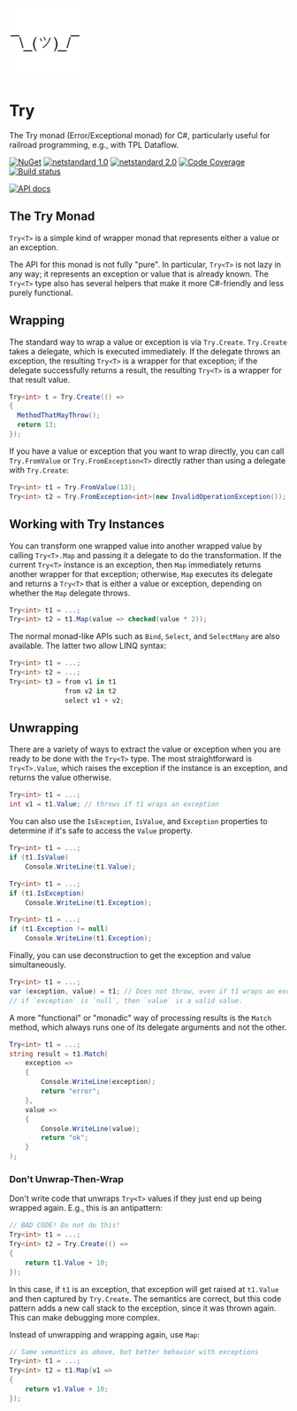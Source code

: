 ![Logo](Icon.128.png)

# Try
The Try monad (Error/Exceptional monad) for C#, particularly useful for railroad programming, e.g., with TPL Dataflow.

[![NuGet](https://img.shields.io/nuget/v/Nito.Try.svg)](https://www.nuget.org/packages/Nito.Try/) [![netstandard 1.0](https://img.shields.io/badge/netstandard-1.0-brightgreen.svg)](https://docs.microsoft.com/en-us/dotnet/standard/net-standard) [![netstandard 2.0](https://img.shields.io/badge/netstandard-2.0-brightgreen.svg)](https://docs.microsoft.com/en-us/dotnet/standard/net-standard) [![Code Coverage](https://coveralls.io/repos/github/StephenCleary/Try/badge.svg?branch=master)](https://coveralls.io/github/StephenCleary/Try?branch=master) [![Build status](https://ci.appveyor.com/api/projects/status/nuhqjj1b6j0dquvf/branch/master?svg=true)](https://ci.appveyor.com/project/StephenCleary/try/branch/master)

[![API docs](https://img.shields.io/badge/reference%20docs-api-blue.svg)](http://dotnetapis.com/pkg/Nito.Try)

## The Try Monad

`Try<T>` is a simple kind of wrapper monad that represents either a value or an exception.

The API for this monad is not fully "pure". In particular, `Try<T>` is not lazy in any way; it represents an exception or value that is already known. The `Try<T>` type also has several helpers that make it more C#-friendly and less purely functional.

## Wrapping

The standard way to wrap a value or exception is via `Try.Create`. `Try.Create` takes a delegate, which is executed immediately. If the delegate throws an exception, the resulting `Try<T>` is a wrapper for that exception; if the delegate successfully returns a result, the resulting `Try<T>` is a wrapper for that result value.

```C#
Try<int> t = Try.Create(() =>
{
  MethodThatMayThrow();
  return 13;
});
```

If you have a value or exception that you want to wrap directly, you can call `Try.FromValue` or `Try.FromException<T>` directly rather than using a delegate with `Try.Create`:

```C#
Try<int> t1 = Try.FromValue(13);
Try<int> t2 = Try.FromException<int>(new InvalidOperationException());
```

## Working with Try<T> Instances

You can transform one wrapped value into another wrapped value by calling `Try<T>.Map` and passing it a delegate to do the transformation. If the current `Try<T>` instance is an exception, then `Map` immediately returns another wrapper for that exception; otherwise, `Map` executes its delegate and returns a `Try<T>` that is either a value or exception, depending on whether the `Map` delegate throws.

```C#
Try<int> t1 = ...;
Try<int> t2 = t1.Map(value => checked(value * 2));
```

The normal monad-like APIs such as `Bind`, `Select`, and `SelectMany` are also available. The latter two allow LINQ syntax:

```C#
Try<int> t1 = ...;
Try<int> t2 = ...;
Try<int> t3 = from v1 in t1
              from v2 in t2
              select v1 + v2;
```

## Unwrapping

There are a variety of ways to extract the value or exception when you are ready to be done with the `Try<T>` type. The most straightforward is `Try<T>.Value`, which raises the exception if the instance is an exception, and returns the value otherwise.

```C#
Try<int> t1 = ...;
int v1 = t1.Value; // throws if t1 wraps an exception
```

You can also use the `IsException`, `IsValue`, and `Exception` properties to determine if it's safe to access the `Value` property.

```C#
Try<int> t1 = ...;
if (t1.IsValue)
    Console.WriteLine(t1.Value);
```

```C#
Try<int> t1 = ...;
if (t1.IsException)
    Console.WriteLine(t1.Exception);
```

```C#
Try<int> t1 = ...;
if (t1.Exception != null)
    Console.WriteLine(t1.Exception);
```

Finally, you can use deconstruction to get the exception and value simultaneously.

```C#
Try<int> t1 = ...;
var (exception, value) = t1; // Does not throw, even if t1 wraps an exception.
// if `exception` is `null`, then `value` is a valid value.
```

A more "functional" or "monadic" way of processing results is the `Match` method, which always runs one of its delegate arguments and not the other.

```C#
Try<int> t1 = ...;
string result = t1.Match(
    exception =>
    {
        Console.WriteLine(exception);
        return "error";
    },
    value =>
    {
        Console.WriteLine(value);
        return "ok";
    }
);
```

### Don't Unwrap-Then-Wrap

Don't write code that unwraps `Try<T>` values if they just end up being wrapped again. E.g., this is an antipattern:

```C#
// BAD CODE! Do not do this!
Try<int> t1 = ...;
Try<int> t2 = Try.Create(() =>
{
    return t1.Value + 10;
});
```

In this case, if `t1` is an exception, that exception will get raised at `t1.Value` and then captured by `Try.Create`. The semantics are correct, but this code pattern adds a new call stack to the exception, since it was thrown again. This can make debugging more complex.

Instead of unwrapping and wrapping again, use `Map`:

```C#
// Same semantics as above, but better behavior with exceptions
Try<int> t1 = ...;
Try<int> t2 = t1.Map(v1 =>
{
    return v1.Value + 10;
});
```
